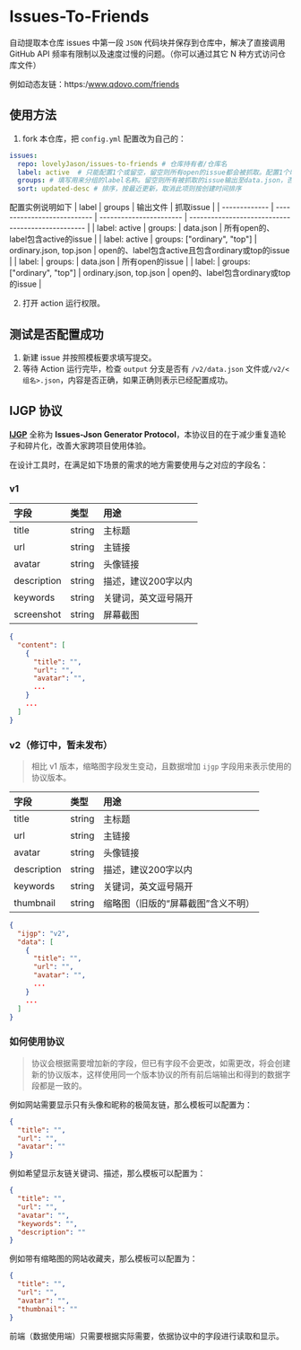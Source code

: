 # Issues-To-Friends

自动提取本仓库 issues 中第一段 `JSON` 代码块并保存到仓库中，解决了直接调用 GitHub API 频率有限制以及速度过慢的问题。（你可以通过其它 N 种方式访问仓库文件）

例如动态友链：https:/www.qdovo.com/friends

## 使用方法

1. fork 本仓库，把 `config.yml` 配置改为自己的：

```yaml
issues:
  repo: lovelyJason/issues-to-friends # 仓库持有者/仓库名
  label: active  # 只能配置1个或留空，留空则所有open的issue都会被抓取。配置1个时，issue只有在具有该标签时才被抓取
  groups: # 填写用来分组的label名称。留空则所有被抓取的issue输出至data.json，否则按照输出与组名同名的json文件
  sort: updated-desc # 排序，按最近更新，取消此项则按创建时间排序
```
配置实例说明如下
| label         | groups                      | 输出文件                | 抓取issue                                         |
| ------------- | --------------------------- | ----------------------- | ------------------------------------------------- |
| label: active | groups:                     | data.json               | 所有open的、label包含active的issue                |
| label: active | groups: ["ordinary", "top"] | ordinary.json, top.json | open的、label包含active且包含ordinary或top的issue |
| label:        | groups:                     | data.json               | 所有open的issue                                   |
| label:        | groups: ["ordinary", "top"] | ordinary.json, top.json | open的、label包含ordinary或top的issue             |

2. 打开 action 运行权限。

## 测试是否配置成功

1. 新建 issue 并按照模板要求填写提交。
2. 等待 Action 运行完毕，检查 `output` 分支是否有 `/v2/data.json` 文件或`/v2/<组名>.json`，内容是否正确，如果正确则表示已经配置成功。


## IJGP 协议

**[IJGP](https://github.com/topics/ijgp)** 全称为 **Issues-Json Generator Protocol**，本协议目的在于减少重复造轮子和碎片化，改善大家跨项目使用体验。

在设计工具时，在满足如下场景的需求的地方需要使用与之对应的字段名：

### v1

| 字段 | 类型 | 用途 |
| :-- | :-- | :-- |
| title | string | 主标题 |
| url | string | 主链接 |
| avatar | string | 头像链接 |
| description | string | 描述，建议200字以内 |
| keywords | string | 关键词，英文逗号隔开 |
| screenshot | string | 屏幕截图 |

```json
{
  "content": [
    {
      "title": "",
      "url": "",
      "avatar": "",
      ...
    }
    ...
  ]
}
```

### v2（修订中，暂未发布）

> 相比 v1 版本，缩略图字段发生变动，且数据增加 `ijgp` 字段用来表示使用的协议版本。

| 字段 | 类型 | 用途 |
| :-- | :-- | :-- |
| title | string | 主标题 |
| url | string | 主链接 |
| avatar | string | 头像链接 |
| description | string | 描述，建议200字以内 |
| keywords | string | 关键词，英文逗号隔开 |
| thumbnail | string | 缩略图（旧版的“屏幕截图”含义不明） |


```json
{
  "ijgp": "v2",
  "data": [
    {
      "title": "",
      "url": "",
      "avatar": "",
      ...
    }
    ...
  ]
}
```

### 如何使用协议

> 协议会根据需要增加新的字段，但已有字段不会更改，如需更改，将会创建新的协议版本，这样使用同一个版本协议的所有前后端输出和得到的数据字段都是一致的。

例如网站需要显示只有头像和昵称的极简友链，那么模板可以配置为：

```json
{
  "title": "",
  "url": "",
  "avatar": ""
}
```

例如希望显示友链关键词、描述，那么模板可以配置为：

```json
{
  "title": "",
  "url": "",
  "avatar": "",
  "keywords": "",
  "description": ""
}
```

例如带有缩略图的网站收藏夹，那么模板可以配置为：

```json
{
  "title": "",
  "url": "",
  "avatar": "",
  "thumbnail": ""
}
```

前端（数据使用端）只需要根据实际需要，依据协议中的字段进行读取和显示。
